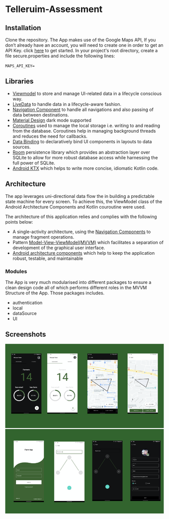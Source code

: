 # Telleruim-Assessment

## Installation

Clone the repository. The App makes use of the Google Maps API, If you don’t already have an account, you will need to create one in order to get an API Key.
click [here](https://console.cloud.google.com/google/maps-apis/overview) to get started. In your project's root directory, create a file secure.properties and include the following lines:

`MAPS_API_KEY=`

## Libraries

- [Viewmodel](https://developer.android.com/topic/libraries/architecture/viewmodel) to store and manage UI-related data in a lifecycle conscious way.
- [LiveData](https://developer.android.com/topic/libraries/architecture/livedata) to handle data in a lifecycle-aware fashion.
- [Navigation Component](https://developer.android.com/guide/navigation) to handle all navigations and also passing of data between destinations.
- [Material Design](https://material.io/develop/android/docs/getting-started/) dark mode supported
- [Coroutines](https://kotlinlang.org/docs/reference/coroutines-overview.html) used to manage the local storage i.e. writing to and reading from the database. Coroutines help in managing background threads and reduces the need for callbacks.
- [Data Binding](https://developer.android.com/topic/libraries/data-binding/) to declaratively bind UI components in layouts to data sources.
- [Room](https://developer.android.com/topic/libraries/architecture/room) persistence library which provides an abstraction layer over SQLite to allow for more robust database access while harnessing the full power of SQLite.
- [Android KTX](https://developer.android.com/kotlin/ktx) which helps to write more concise, idiomatic Kotlin code.

## Architecture

The app leverages uni-directional data flow the in building a predictable state machine for every screen.
To achieve this, the ViewModel class of the Android Architecture Components and Kotlin couroutine were used.

The architecture of this application relies and complies with the following points below:

- A single-activity architecture, using the [Navigation Components](https://developer.android.com/guide/navigation) to manage fragment operations.
- Pattern [Model-View-ViewModel(MVVM)](https://en.wikipedia.org/wiki/Model%E2%80%93view%E2%80%93viewmodel) which facilitates a separation of development of the graphical user interface.
- [Android architecture components](https://developer.android.com/topic/libraries/architecture/) which help to keep the application robust, testable, and maintainable

### Modules

The App is very much modularised into different packages to ensure a clean design code all of which performs different roles in the MVVM Structure of the App. Those packages includes.

- authentication
- local
- dataSource
- UI

## Screenshots

![alt text](https://github.com/Efhemo/Telleruim-Assessment/blob/master/screenshots/dashboard_n_map.png) 
![alt text](https://github.com/Efhemo/Telleruim-Assessment/blob/master/screenshots/login_add_farm.png)
